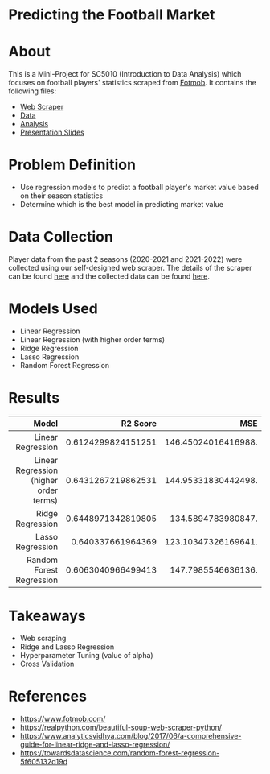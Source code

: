 # Predicting the Football Market 

# About

This is a Mini-Project for SC5010 (Introduction to Data Analysis) which focuses on football players' statistics scraped from [Fotmob](https://www.fotmob.com/). It contains the following files:

- [Web Scraper](https://github.com/nchin212/fotmob_analysis/blob/main/fotmob_scraper.ipynb)
- [Data](https://github.com/nchin212/fotmob_analysis/blob/main/playerdata.xlsx)
- [Analysis](https://github.com/nchin212/fotmob_analysis/blob/main/fotmob_analysis.ipynb)
- [Presentation Slides](https://github.com/nchin212/fotmob_analysis/blob/main/presentation_slides.pdf)

# Problem Definition

- Use regression models to predict a football player's market value based on their season statistics
- Determine which is the best model in predicting market value

# Data Collection

Player data from the past 2 seasons (2020-2021 and 2021-2022) were collected using our self-designed web scraper. The details of the scraper can be found [here](https://github.com/nchin212/fotmob_analysis/blob/main/fotmob_scraper.ipynb) and the collected data can be found [here](https://github.com/nchin212/fotmob_analysis/blob/main/playerdata.xlsx).

# Models Used

- Linear Regression
- Linear Regression (with higher order terms)
- Ridge Regression
- Lasso Regression
- Random Forest Regression

# Results

| Model 					                         |     R2 Score 		       |  MSE                 |
|-----------------------------------------:|------------------------:|---------------------:|
| Linear Regression 			                 |     0.6124299824151251  | 146.45024016416988.  |
| Linear Regression (higher order terms) 	 |     0.6431267219862531  | 144.95331830442498.  |
| Ridge Regression 			                   |     0.6448971342819805  | 134.5894783980847.   |
| Lasso Regression 			                   |     0.640337661964369 	 | 123.10347326169641.  |
| Random Forest Regression 		             |     0.6063040966499413  | 147.7985546636136.   |


# Takeaways

- Web scraping
- Ridge and Lasso Regression
- Hyperparameter Tuning (value of alpha)
- Cross Validation

# References

- https://www.fotmob.com/
- https://realpython.com/beautiful-soup-web-scraper-python/
- https://www.analyticsvidhya.com/blog/2017/06/a-comprehensive-guide-for-linear-ridge-and-lasso-regression/
- https://towardsdatascience.com/random-forest-regression-5f605132d19d
